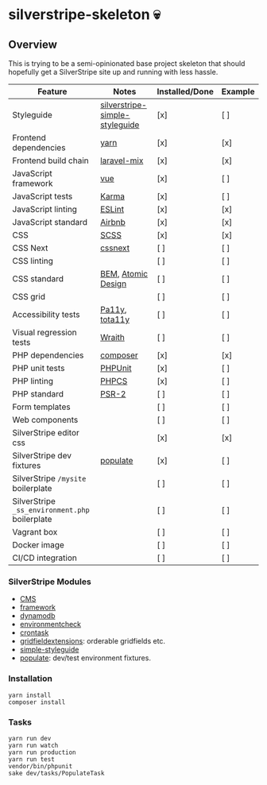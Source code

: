 # silverstripe-skeleton :skull:

## Overview

This is trying to be a semi-opinionated base project skeleton that should hopefully get a SilverStripe site up and running with less hassle. 

Feature | Notes | Installed/Done | Example
------------ | ------------- | ------------ | -----------
Styleguide | [silverstripe-simple-styleguide](https://github.com/benmanu/silverstripe-simple-styleguide) | [x] | [ ]
Frontend dependencies | [yarn](https://yarnpkg.com/en/) | [x] | [x]
Frontend build chain | [laravel-mix](https://github.com/JeffreyWay/laravel-mix) | [x] | [x]
JavaScript framework | [vue](https://vuejs.org/) | [x] | [ ]
JavaScript tests | [Karma](https://karma-runner.github.io/) | [x] | [ ]
JavaScript linting | [ESLint](http://eslint.org/) | [x] | [x]
JavaScript standard | [Airbnb](https://github.com/airbnb/javascript) | [x] | [x]
CSS | [SCSS](http://sass-lang.com/) | [x] | [x]
CSS Next | [cssnext](http://cssnext.io/) | [ ] | [ ]
CSS linting | | [ ] | [ ]
CSS standard | [BEM](https://css-tricks.com/bem-101/), [Atomic Design](http://bradfrost.com/blog/post/atomic-web-design/) | [ ] | [ ]
CSS grid | | [ ] | [ ]
Accessibility tests | [Pa11y](http://pa11y.org/), [tota11y](http://khan.github.io/tota11y/) | [ ] | [ ]
Visual regression tests | [Wraith](https://github.com/BBC-News/wraith) | [ ] | [ ]
PHP dependencies | [composer](https://getcomposer.org/) | [x] | [x]
PHP unit tests | [PHPUnit](https://phpunit.de/) | [x] | [ ]
PHP linting | [PHPCS](https://github.com/squizlabs/PHP_CodeSniffer) | [x] | [ ]
PHP standard | [PSR-2](http://www.php-fig.org/psr/psr-2/) | [ ] | [ ]
Form templates | | [ ] | [ ]
Web components | | [ ] | [ ]
SilverStripe editor css | | [x] | [x]
SilverStripe dev fixtures | [populate](https://github.com/dnadesign/silverstripe-populate) | [x] | [ ]
SilverStripe `/mysite` boilerplate | | [ ] | [ ]
SilverStripe `_ss_environment.php` boilerplate | | [ ] | [ ]
Vagrant box | | [ ] | [ ]
Docker image | | [ ] | [ ]
CI/CD integration | | [ ] | [ ]

### SilverStripe Modules
- [CMS](https://github.com/silverstripe/silverstripe-cms)
- [framework](https://github.com/silverstripe/silverstripe-framework)
- [dynamodb](https://github.com/silverstripe/silverstripe-dynamodb)
- [environmentcheck](https://github.com/silverstripe/silverstripe-environmentcheck)
- [crontask](https://github.com/silverstripe/silverstripe-crontask)
- [gridfieldextensions](https://github.com/silverstripe-australia/silverstripe-gridfieldextensions): orderable gridfields etc.
- [simple-styleguide](https://github.com/benmanu/silverstripe-simple-styleguide)
- [populate](https://github.com/dnadesign/silverstripe-populate): dev/test environment fixtures.

### Installation

    yarn install
    composer install

### Tasks

    yarn run dev
    yarn run watch
    yarn run production
    yarn run test
    vendor/bin/phpunit
    sake dev/tasks/PopulateTask
